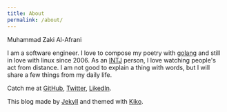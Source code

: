 ```yaml
---
title: About
permalink: /about/
---
```


<p class="lead">Muhammad Zaki Al-Afrani</p>

I am a software engineer. I love to compose my poetry with [golang](https://golang.org) and still in love with linux since 2006. As an [INTJ](https://www.16personalities.com/intj-personality) person, I love watching people's act from distance. I am not good to explain a thing with words, but I will share a few things from my daily life.

Catch me at [GitHub](https://github.com/nyelonong), [Twitter](https://twitter.com/zakiafrani), [LikedIn](https://www.linkedin.com/in/zakiafrani).

This blog made by [Jekyll](http://jekyllrb.com) and themed with [Kiko](http://github.com/gfjaru/Kiko).
